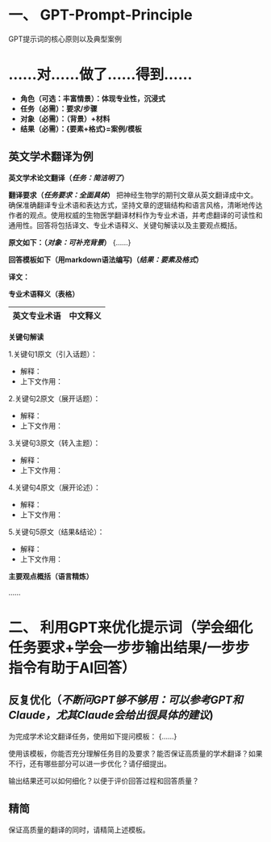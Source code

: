 # 一、 GPT-Prompt-Principle
GPT提示词的核心原则以及典型案例


# **……对……做了……得到……**



- **角色（可选：丰富情景）：体现专业性，沉浸式**
- **任务（必需）：要求/步骤**
- **对象（必需）：（背景）+材料**
- **结果（必需）：{要素+格式}=案例/模板**

## 英文学术翻译为例
**英文学术论文翻译（_任务：简洁明了_）**

**翻译要求（_任务要求：全面具体_）**
把神经生物学的期刊文章从英文翻译成中文。确保准确翻译专业术语和表达方式，坚持文章的逻辑结构和语言风格，清晰地传达作者的观点。使用权威的生物医学翻译材料作为专业术语，并考虑翻译的可读性和通用性。回答将包括译文、专业术语释义、关键句解读以及主要观点概括。

**原文如下：（_对象：可补充背景_）**
{……}

**回答模板如下（用markdown语法编写)（_结果：要素及格式_）**

**译文：**

**专业术语释义（表格）**

|英文专业术语|中文释义|
|-- | --|

**关键句解读**

1.关键句1原文（引入话题）：
- 解释：
- 上下文作用：

2.关键句2原文（展开话题）：
- 解释：
- 上下文作用：

3.关键句3原文（转入主题）：
- 解释：
- 上下文作用：

4.关键句4原文（展开论述）：
- 解释：
- 上下文作用：

5.关键句5原文（结果&结论）：
- 解释：
- 上下文作用：

**主要观点概括（语言精炼）**

……

# 二、 利用GPT来优化提示词（学会细化任务要求+学会一步步输出结果/一步步指令有助于AI回答）

## 反复优化（_不断问GPT够不够用：可以参考GPT和Claude，尤其Claude会给出很具体的建议_)
为完成学术论文翻译任务，使用如下提问模板：
{……}

使用该模板，你能否充分理解任务目的及要求？能否保证高质量的学术翻译？如果不行，还有哪些部分可以进一步优化？请仔细提出。

输出结果还可以如何细化？以便于评价回答过程和回答质量？

## 精简
保证高质量的翻译的同时，请精简上述模板。
